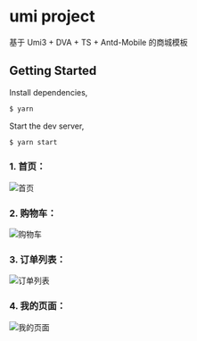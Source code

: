 # umi project
基于 Umi3 + DVA + TS + Antd-Mobile 的商城模板
## Getting Started

Install dependencies,

```bash
$ yarn
```

Start the dev server,

```bash
$ yarn start
```

### 1. 首页：
![首页](https://img-blog.csdnimg.cn/20210218131849156.png?x-oss-process=image/watermark,type_ZmFuZ3poZW5naGVpdGk,shadow_10,text_aHR0cHM6Ly9ibG9nLmNzZG4ubmV0L3FxXzQxNjE0OTI4,size_16,color_FFFFFF,t_70)

### 2. 购物车：
![购物车](https://img-blog.csdnimg.cn/20210218132016639.png?x-oss-process=image/watermark,type_ZmFuZ3poZW5naGVpdGk,shadow_10,text_aHR0cHM6Ly9ibG9nLmNzZG4ubmV0L3FxXzQxNjE0OTI4,size_16,color_FFFFFF,t_70)

### 3. 订单列表：
![订单列表](https://img-blog.csdnimg.cn/20210218132036689.png?x-oss-process=image/watermark,type_ZmFuZ3poZW5naGVpdGk,shadow_10,text_aHR0cHM6Ly9ibG9nLmNzZG4ubmV0L3FxXzQxNjE0OTI4,size_16,color_FFFFFF,t_70)

### 4. 我的页面：
![我的页面](https://img-blog.csdnimg.cn/20210218132055196.png?x-oss-process=image/watermark,type_ZmFuZ3poZW5naGVpdGk,shadow_10,text_aHR0cHM6Ly9ibG9nLmNzZG4ubmV0L3FxXzQxNjE0OTI4,size_16,color_FFFFFF,t_70)


